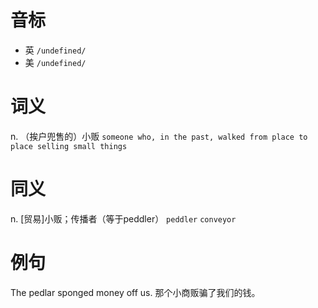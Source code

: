 # 音标

- 英 `/undefined/`
- 美 `/undefined/`

# 词义

n. （挨户兜售的）小贩
`someone who, in the past, walked from place to place selling small things`

# 同义

n. [贸易]小贩；传播者（等于peddler）
`peddler` `conveyor`

# 例句

The pedlar sponged money off us.
那个小商贩骗了我们的钱。


